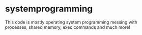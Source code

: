 # systemprogramming

This code is mostly operating system programming messing with processes, shared memory, exec commands and much more!
